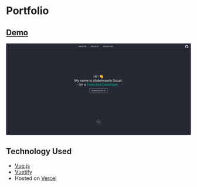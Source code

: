 # Portfolio

## [Demo](https://abdelmawla-souat.vercel.app/)

![Preview](/public/homepage.png)

## Technology Used

- [Vue.js](https://vuejs.org/)
- [Vuetify](https://vuetifyjs.com/en/)
- Hosted on [Vercel](https://vercel.com/)
